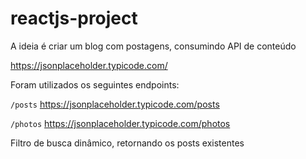 # reactjs-project
A ideia é criar um blog com postagens, consumindo API de conteúdo

https://jsonplaceholder.typicode.com/

Foram utilizados os seguintes endpoints:

```/posts```
https://jsonplaceholder.typicode.com/posts

```/photos```
https://jsonplaceholder.typicode.com/photos

Filtro de busca dinâmico, retornando os posts existentes

